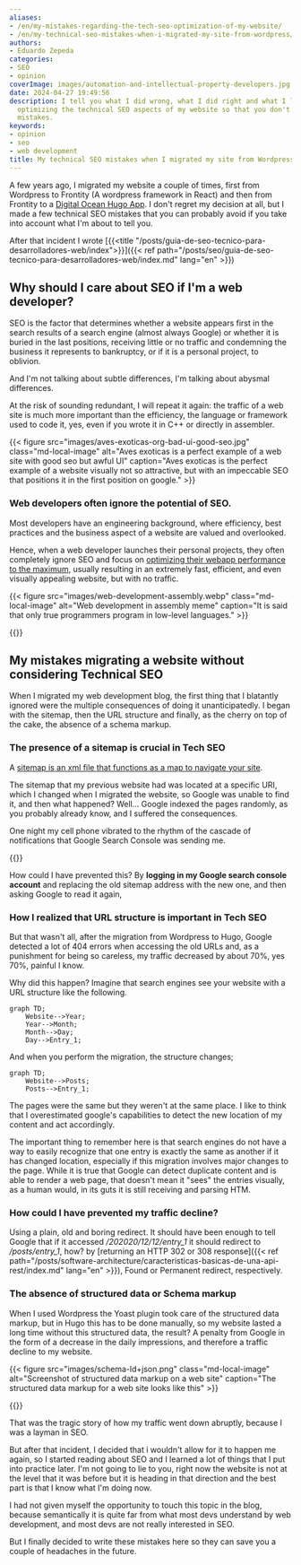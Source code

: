 ```yaml
---
aliases:
- /en/my-mistakes-regarding-the-tech-seo-optimization-of-my-website/
- /en/my-technical-seo-mistakes-when-i-migrated-my-site-from-wordpress/
authors:
- Eduardo Zepeda
categories:
- SEO
- opinion
coverImage: images/automation-and-intellectual-property-developers.jpg
date: 2024-04-27 19:49:56
description: I tell you what I did wrong, what I did right and what I learned from
  optimizing the technical SEO aspects of my website so that you don't make the same
  mistakes.
keywords:
- opinion
- seo
- web development
title: My technical SEO mistakes when I migrated my site from Wordpress
---
```


A few years ago, I migrated my website a couple of times, first from Wordpress to Frontity (A wordpress framework in React) and then from Frontity to a [Digital Ocean Hugo App](/en/software-architecture/digital-ocean-analysis-and-my-experience-as-a-user/). I don't regret my decision at all, but I made a few technical SEO mistakes that you can probably avoid if you take into account what I'm about to tell you.

After that incident I wrote [{{<title "/posts/guia-de-seo-tecnico-para-desarrolladores-web/index">}}]({{< ref path="/posts/seo/guia-de-seo-tecnico-para-desarrolladores-web/index.md" lang="en" >}})

## Why should I care about SEO if I'm a web developer?

SEO is the factor that determines whether a website appears first in the search results of a search engine (almost always Google) or whether it is buried in the last positions, receiving little or no traffic and condemning the business it represents to bankruptcy, or if it is a personal project, to oblivion.

And I'm not talking about subtle differences, I'm talking about abysmal differences.

At the risk of sounding redundant, I will repeat it again: the traffic of a web site is much more important than the efficiency, the language or framework used to code it, yes, even if you wrote it in C++ or directly in assembler.

{{< figure src="images/aves-exoticas-org-bad-ui-good-seo.jpg" class="md-local-image" alt="Aves exoticas is a perfect example of a web site with good seo but awful UI" caption="Aves exoticas is the perfect example of a website visually not so attractive, but with an impeccable SEO that positions it in the first position on google." >}}

### Web developers often ignore the potential of SEO.

Most developers have an engineering background, where efficiency, best practices and the business aspect of a website are valued and overlooked. 

Hence, when a web developer launches their personal projects, they often completely ignore SEO and focus on [optimizing their webapp performance to the maximum](/en/opinion/dont-obsess-about-your-web-application-performance/), usually resulting in an extremely fast, efficient, and even visually appealing website, but with no traffic.

{{< figure src="images/web-development-assembly.webp" class="md-local-image" alt="Web development in assembly meme" caption="It is said that only true programmers program in low-level languages." >}}

{{<ad>}}

## My mistakes migrating a website without considering Technical SEO

When I migrated my web development blog, the first thing that I blatantly ignored were the multiple consequences of doing it unanticipatedly. I began with the sitemap, then the URL structure and finally, as the cherry on top of the cake, the absence of a schema markup.

### The presence of a sitemap is crucial in Tech SEO

A [sitemap is an xml file that functions as a map to navigate your site](/en/django/dynamic-sitemap-with-django/). 

The sitemap that my previous website had was located at a specific URI, which I changed when I migrated the website, so Google was unable to find it, and then what happened? Well... Google indexed the pages randomly, as you probably already know, and I suffered the consequences.

One night my cell phone vibrated to the rhythm of the cascade of notifications that Google Search Console was sending me.

{{<box type="info" message="A sitemap is an index, usually in XML format, that lists the pages of your website.">}}

How could I have prevented this? By **logging in my Google search console account** and replacing the old sitemap address with the new one, and then asking Google to read it again,

### How I realized that URL structure is important in Tech SEO

But that wasn't all, after the migration from Wordpress to Hugo, Google detected a lot of 404 errors when accessing the old URLs and, as a punishment for being so careless, my traffic decreased by about 70%, yes 70%, painful I know.

Why did this happen? Imagine that search engines see your website with a URL structure like the following.

``` mermaid
graph TD;
    Website-->Year;
    Year-->Month;
    Month-->Day;
    Day-->Entry_1;
```

And when you perform the migration, the structure changes;

``` mermaid
graph TD;
    Website-->Posts;
    Posts-->Entry_1;
```

The pages were the same but they weren't at the same place. I like to think that I overestimated google's capabilities to detect the new location of my content and act accordingly.

The important thing to remember here is that search engines do not have a way to easily recognize that one entry is exactly the same as another if it has changed location, especially if this migration involves major changes to the page. While it is true that Google can detect duplicate content and is able to render a web page, that doesn't mean it "sees" the entries visually, as a human would, in its guts it is still receiving and parsing HTM.

### How could I have prevented my traffic decline?

Using a plain, old and boring redirect. It should have been enough to tell Google that if it accessed */202020/12/12/entry_1* it should redirect to */posts/entry_1*, how? by [returning an HTTP 302 or 308 response]({{< ref path="/posts/software-architecture/caracteristicas-basicas-de-una-api-rest/index.md" lang="en" >}}), Found or Permanent redirect, respectively.

### The absence of structured data or Schema markup 

When I used Wordpress the Yoast plugin took care of the structured data markup, but in Hugo this has to be done manually, so my website lasted a long time without this structured data, the result? A penalty from Google in the form of a decrease in the daily impressions, and therefore a traffic decline to my website.

{{< figure src="images/schema-ld+json.png" class="md-local-image" alt="Screenshot of structured data markup on a web site" caption="The structured data markup for a web site looks like this" >}}

{{<box type="info" message="Structured data markup is usually in the form of an application/ld+json script on a website, it cannot be seen visually but it is read by search engines and helps them to understand the type and relationships that exist between each of the entities on your website.">}}

That was the tragic story of how my traffic went down abruptly, because I was a layman in SEO. 

But after that incident, I decided that i wouldn't allow for it to happen me again, so I started reading about SEO and I learned a lot of things that I put into practice later. I'm not going to lie to you, right now the website is not at the level that it was before but it is heading in that direction and the best part is that I know what I'm doing now.

I had not given myself the opportunity to touch this topic in the blog, because semantically it is quite far from what most devs understand by web development, and most devs are not really interested in SEO.

But I finally decided to write these mistakes here so they can save you a couple of headaches in the future.